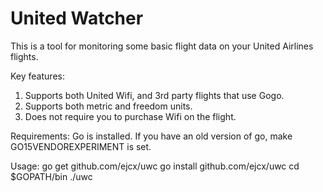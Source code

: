 # United Watcher
This is a tool for monitoring some basic flight
data on your United Airlines flights.

Key features:
 1. Supports both United Wifi, and 3rd party flights that use Gogo.
 2. Supports both metric and freedom units.
 3. Does not require you to purchase Wifi on the flight.

Requirements:
Go is installed. If you have an old version of go, make GO15VENDOREXPERIMENT is set.

Usage:
    go get github.com/ejcx/uwc
    go install github.com/ejcx/uwc
    cd $GOPATH/bin
    ./uwc


